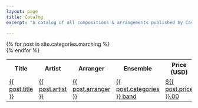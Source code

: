 ```yaml
---
layout: page
title: Catalog
excerpt: "A catalog of all compositions & arrangements published by Cascadian Music."

---
```

<table class="table table-condensed all-caps">
  <tr>
    <th>Title</th>
    <th>Artist</th>
    <th>Arranger</th>
    <th>Ensemble</th>
    <th>Price (USD)</th>
  </tr>
{% for post in site.categories.marching %} 
  <article>
    <tr>
      <td><a href="{{ site.url }}{{ post.url }}">{{ post.title }}</a></td>
      <td><a href="{{ site.url }}{{ post.url }}">{{ post.artist }}</a></td>
      <td><a href="{{ site.url }}{{ post.url }}">{{ post.arranger }}</a></td>
      <td><a href="{{ site.url }}{{ post.url }}">{{ post.categories }} band</a></td>
      <td><a href="{{ site.url }}{{ post.url }}">${{ post.price }}.00</a></td>
    </tr>
  </article>
{% endfor %}
</table>
